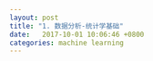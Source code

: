 ```yaml
---
layout: post
title: "1. 数据分析-统计学基础"
date:   2017-10-01 10:06:46 +0800
categories: machine learning
---
```


